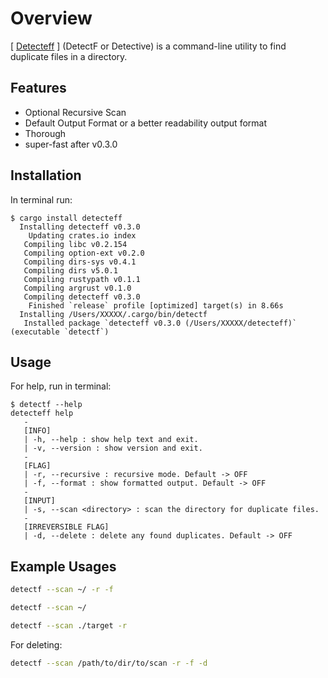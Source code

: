 # Overview

[ [Detecteff](https://crates.io/crates/detecteff) ] (DetectF or Detective) is a command-line utility to find duplicate files in a directory.

## Features

- Optional Recursive Scan
- Default Output Format or a better readability output format
- Thorough
- super-fast after v0.3.0

## Installation

In terminal run:

```console
$ cargo install detecteff
  Installing detecteff v0.3.0
    Updating crates.io index
   Compiling libc v0.2.154
   Compiling option-ext v0.2.0
   Compiling dirs-sys v0.4.1
   Compiling dirs v5.0.1
   Compiling rustypath v0.1.1
   Compiling argrust v0.1.0
   Compiling detecteff v0.3.0
    Finished `release` profile [optimized] target(s) in 8.66s
  Installing /Users/XXXXX/.cargo/bin/detectf
   Installed package `detecteff v0.3.0 (/Users/XXXXX/detecteff)` (executable `detectf`)
```

## Usage

For help, run in terminal:

```console
$ detectf --help
detecteff help
   -
   [INFO]
   | -h, --help : show help text and exit.
   | -v, --version : show version and exit.
   -
   [FLAG]
   | -r, --recursive : recursive mode. Default -> OFF
   | -f, --format : show formatted output. Default -> OFF
   -
   [INPUT]
   | -s, --scan <directory> : scan the directory for duplicate files.
   -
   [IRREVERSIBLE FLAG]
   | -d, --delete : delete any found duplicates. Default -> OFF
```

## Example Usages

```bash
detectf --scan ~/ -r -f
```

```bash
detectf --scan ~/
```

```bash
detectf --scan ./target -r
```

For deleting:

```bash
detectf --scan /path/to/dir/to/scan -r -f -d
```
